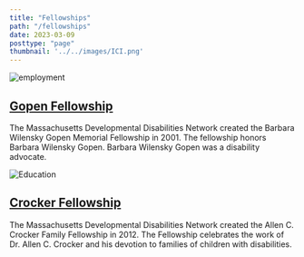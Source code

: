 ```yaml
---
title: "Fellowships"
path: "/fellowships"
date: 2023-03-09
posttype: "page"
thumbnail: '../../images/ICI.png'
---
```


<div class="row">

<div class="col-md-6 mb-4 d-flex align-self-stretch">
<div class="card shadow-sm p-3">
<div class="row">
	<div class="col-md-3">
<img src="../../images/ICI.png" class="db" alt="employment" />
	</div>
	<div class="col-md-9">
	<h2 class="card-title"><a href="/about/fellowships/gopen">
Gopen Fellowship
</a></h2>
<p class="card-text">
The Massachusetts Developmental Disabilities Network created the Barbara Wilensky Gopen Memorial Fellowship in 2001. The fellowship honors Barbara Wilensky Gopen. Barbara Wilensky Gopen was a disability advocate.
</p>
	</div>
</div>
</div>
</div>


<div class="col-md-6 mb-4 d-flex align-self-stretch">
<div class="card shadow-sm p-3">
<div class="row">
<div class="col-md-3">
<img src="../../images/ICI.png" class="db" alt="Education" />
</div>
<div class="col-md-9">
<h2 class="card-title"><a href="/about/fellowships/crocker">
Crocker Fellowship
</a></h2>
<p class="card-text">
The Massachusetts Developmental Disabilities Network created the Allen C. Crocker Family Fellowship in 2012. The Fellowship celebrates the work of Dr. Allen C. Crocker and his devotion to families of children with disabilities.
</p>
</div>
</div>
</div>
</div> 
 
 
</div>

